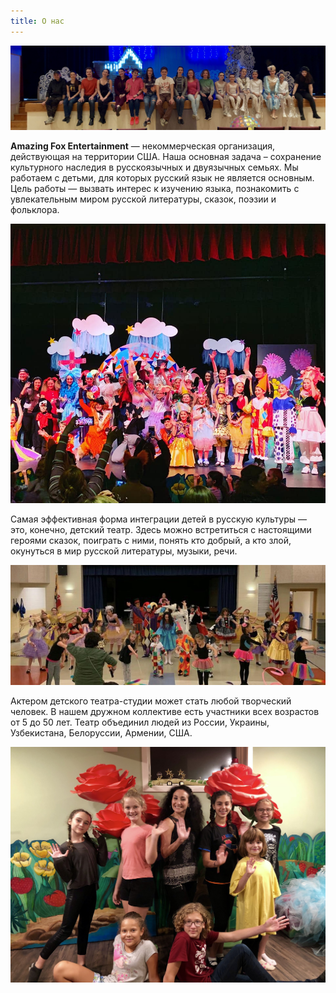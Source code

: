 ```yaml
---
title: О нас
---
```


![Наша дружная семья](./team.jpg)

**Amazing Fox Entertainment** — некоммерческая организация, действующая на территории США. Наша
основная задача – сохранение культурного наследия в русскоязычных и двуязычных семьях. Мы работаем с детьми, для которых русский язык не является основным. Цель работы — вызвать интерес к изучению языка, познакомить с увлекательным миром русской литературы, сказок, поэзии и фольклора.

![Аплодисменты](./IMG_8616.JPG)

Самая эффективная форма интеграции детей в русскую культуры — это, конечно, детский театр. Здесь можно встретиться с настоящими героями сказок, поиграть с ними, понять кто добрый, а кто злой, окунуться в мир русской литературы, музыки, речи.

![Наша дружная семья](./repa.jpg)

Актером детского театра-студии может стать любой творческий человек. В нашем дружном коллективе есть участники всех возрастов от 5 до 50 лет. Театр объединил людей из России, Украины, Узбекистана, Белоруссии, Армении, США.

![Улыбаемся и машем](./IMG_4831.jpg)

